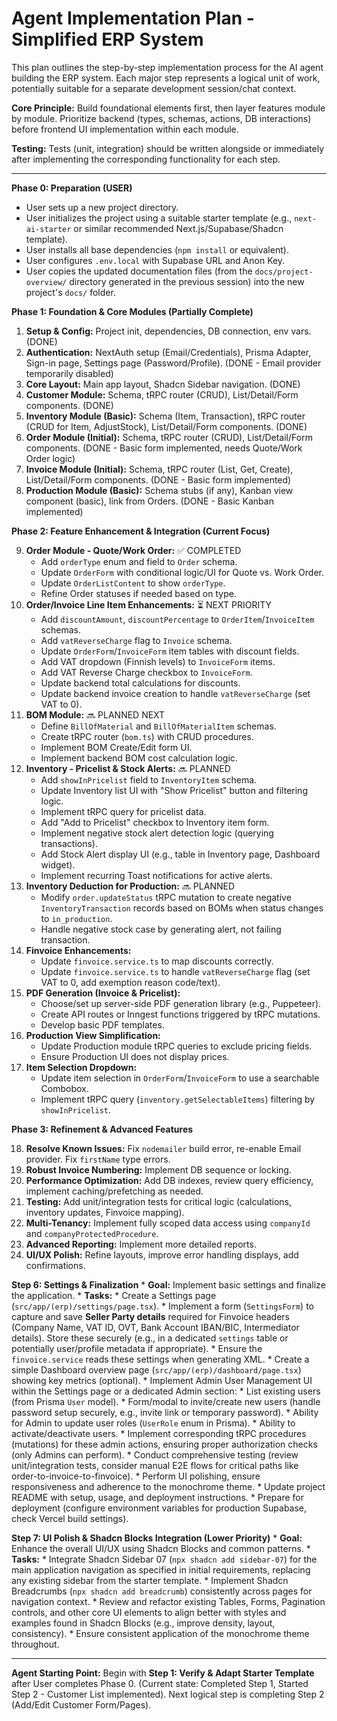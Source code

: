 # Agent Implementation Plan - Simplified ERP System

This plan outlines the step-by-step implementation process for the AI agent building the ERP system. Each major step represents a logical unit of work, potentially suitable for a separate development session/chat context.

**Core Principle:** Build foundational elements first, then layer features module by module. Prioritize backend (types, schemas, actions, DB interactions) before frontend UI implementation within each module.

**Testing:** Tests (unit, integration) should be written alongside or immediately after implementing the corresponding functionality for each step.

--- --- ---

**Phase 0: Preparation (USER)**

*   User sets up a new project directory.
*   User initializes the project using a suitable starter template (e.g., `next-ai-starter` or similar recommended Next.js/Supabase/Shadcn template).
*   User installs all base dependencies (`npm install` or equivalent).
*   User configures `.env.local` with Supabase URL and Anon Key.
*   User copies the updated documentation files (from the `docs/project-overview/` directory generated in the previous session) into the new project's `docs/` folder.

**Phase 1: Foundation & Core Modules (Partially Complete)**

1.  **Setup & Config:** Project init, dependencies, DB connection, env vars. (DONE)
2.  **Authentication:** NextAuth setup (Email/Credentials), Prisma Adapter, Sign-in page, Settings page (Password/Profile). (DONE - Email provider temporarily disabled)
3.  **Core Layout:** Main app layout, Shadcn Sidebar navigation. (DONE)
4.  **Customer Module:** Schema, tRPC router (CRUD), List/Detail/Form components. (DONE)
5.  **Inventory Module (Basic):** Schema (Item, Transaction), tRPC router (CRUD for Item, AdjustStock), List/Detail/Form components. (DONE)
6.  **Order Module (Initial):** Schema, tRPC router (CRUD), List/Detail/Form components. (DONE - Basic form implemented, needs Quote/Work Order logic)
7.  **Invoice Module (Initial):** Schema, tRPC router (List, Get, Create), List/Detail/Form components. (DONE - Basic form implemented)
8.  **Production Module (Basic):** Schema stubs (if any), Kanban view component (basic), link from Orders. (DONE - Basic Kanban implemented)

**Phase 2: Feature Enhancement & Integration (Current Focus)**

9.  **Order Module - Quote/Work Order:** ✅ COMPLETED
    *   Add `orderType` enum and field to `Order` schema.
    *   Update `OrderForm` with conditional logic/UI for Quote vs. Work Order.
    *   Update `OrderListContent` to show `orderType`.
    *   Refine Order statuses if needed based on type.
10. **Order/Invoice Line Item Enhancements:** ⏳ NEXT PRIORITY
    *   Add `discountAmount`, `discountPercentage` to `OrderItem`/`InvoiceItem` schemas.
    *   Add `vatReverseCharge` flag to `Invoice` schema.
    *   Update `OrderForm`/`InvoiceForm` item tables with discount fields.
    *   Add VAT dropdown (Finnish levels) to `InvoiceForm` items.
    *   Add VAT Reverse Charge checkbox to `InvoiceForm`.
    *   Update backend total calculations for discounts.
    *   Update backend invoice creation to handle `vatReverseCharge` (set VAT to 0).
11. **BOM Module:** 🔜 PLANNED NEXT
    *   Define `BillOfMaterial` and `BillOfMaterialItem` schemas.
    *   Create tRPC router (`bom.ts`) with CRUD procedures.
    *   Implement BOM Create/Edit form UI.
    *   Implement backend BOM cost calculation logic.
12. **Inventory - Pricelist & Stock Alerts:** 🔜 PLANNED
    *   Add `showInPricelist` field to `InventoryItem` schema.
    *   Update Inventory list UI with "Show Pricelist" button and filtering logic.
    *   Implement tRPC query for pricelist data.
    *   Add "Add to Pricelist" checkbox to Inventory item form.
    *   Implement negative stock alert detection logic (querying transactions).
    *   Add Stock Alert display UI (e.g., table in Inventory page, Dashboard widget).
    *   Implement recurring Toast notifications for active alerts.
13. **Inventory Deduction for Production:** 🔜 PLANNED
    *   Modify `order.updateStatus` tRPC mutation to create negative `InventoryTransaction` records based on BOMs when status changes to `in_production`.
    *   Handle negative stock case by generating alert, not failing transaction.
14. **Finvoice Enhancements:**
    *   Update `finvoice.service.ts` to map discounts correctly.
    *   Update `finvoice.service.ts` to handle `vatReverseCharge` flag (set VAT to 0, add exemption reason code/text).
15. **PDF Generation (Invoice & Pricelist):**
    *   Choose/set up server-side PDF generation library (e.g., Puppeteer).
    *   Create API routes or Inngest functions triggered by tRPC mutations.
    *   Develop basic PDF templates.
16. **Production View Simplification:**
    *   Update Production module tRPC queries to exclude pricing fields.
    *   Ensure Production UI does not display prices.
17. **Item Selection Dropdown:**
    *   Update item selection in `OrderForm`/`InvoiceForm` to use a searchable Combobox.
    *   Implement tRPC query (`inventory.getSelectableItems`) filtering by `showInPricelist`.

**Phase 3: Refinement & Advanced Features**

18. **Resolve Known Issues:** Fix `nodemailer` build error, re-enable Email provider. Fix `firstName` type errors.
19. **Robust Invoice Numbering:** Implement DB sequence or locking.
20. **Performance Optimization:** Add DB indexes, review query efficiency, implement caching/prefetching as needed.
21. **Testing:** Add unit/integration tests for critical logic (calculations, inventory updates, Finvoice mapping).
22. **Multi-Tenancy:** Implement fully scoped data access using `companyId` and `companyProtectedProcedure`.
23. **Advanced Reporting:** Implement more detailed reports.
24. **UI/UX Polish:** Refine layouts, improve error handling displays, add confirmations.

**Step 6: Settings & Finalization**
    *   **Goal:** Implement basic settings and finalize the application.
    *   **Tasks:**
        *   Create a Settings page (`src/app/(erp)/settings/page.tsx`).
        *   Implement a form (`SettingsForm`) to capture and save **Seller Party details** required for Finvoice headers (Company Name, VAT ID, OVT, Bank Account IBAN/BIC, Intermediator details). Store these securely (e.g., in a dedicated `settings` table or potentially user/profile metadata if appropriate).
        *   Ensure the `finvoice.service` reads these settings when generating XML.
        *   Create a simple Dashboard overview page (`src/app/(erp)/dashboard/page.tsx`) showing key metrics (optional).
        *   Implement Admin User Management UI within the Settings page or a dedicated Admin section:
            *   List existing users (from Prisma `User` model).
            *   Form/modal to invite/create new users (handle password setup securely, e.g., invite link or temporary password).
            *   Ability for Admin to update user roles (`UserRole` enum in Prisma).
            *   Ability to activate/deactivate users.
            *   Implement corresponding tRPC procedures (mutations) for these admin actions, ensuring proper authorization checks (only Admins can perform).
        *   Conduct comprehensive testing (review unit/integration tests, consider manual E2E flows for critical paths like order-to-invoice-to-finvoice).
        *   Perform UI polishing, ensure responsiveness and adherence to the monochrome theme.
        *   Update project README with setup, usage, and deployment instructions.
        *   Prepare for deployment (configure environment variables for production Supabase, check Vercel build settings).

**Step 7: UI Polish & Shadcn Blocks Integration (Lower Priority)**
    *   **Goal:** Enhance the overall UI/UX using Shadcn Blocks and common patterns.
    *   **Tasks:**
        *   Integrate Shadcn Sidebar 07 (`npx shadcn add sidebar-07`) for the main application navigation as specified in initial requirements, replacing any existing sidebar from the starter template.
        *   Implement Shadcn Breadcrumbs (`npx shadcn add breadcrumb`) consistently across pages for navigation context.
        *   Review and refactor existing Tables, Forms, Pagination controls, and other core UI elements to align better with styles and examples found in Shadcn Blocks (e.g., improve density, layout, consistency).
        *   Ensure consistent application of the monochrome theme throughout.

--- --- ---

**Agent Starting Point:** Begin with **Step 1: Verify & Adapt Starter Template** after User completes Phase 0. (Current state: Completed Step 1, Started Step 2 - Customer List implemented). Next logical step is completing Step 2 (Add/Edit Customer Form/Pages).
